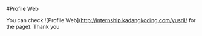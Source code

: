 #Profile Web

You can check ![Profile Web](http://internship.kadangkoding.com/yusril/ for the page). 
Thank you
